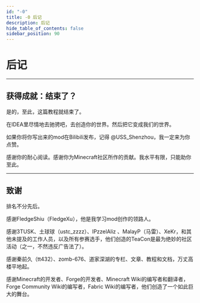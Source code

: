 ```yaml
---
id: "-0"
title: -0 后记
description: 后记
hide_table_of_contents: false
sidebar_position: 90
---
```



# 后记

---

## 获得成就：结束了？

是的，至此，这篇教程就结束了。

在IDEA里尽情地去驰骋吧，去创造你的世界。然后把它变成我们的世界。

如果你将你写出来的mod在Bilibili发布，记得 @USS_Shenzhou，我一定来为你点赞。

感谢你的耐心阅读。感谢你为Minecraft社区所作的贡献。我水平有限，只能助你至此。

---

## 致谢

排名不分先后。

感谢FledgeShiu（FledgeXu），他是我学习mod创作的领路人。

感谢3TUSK、土球球（ustc_zzzz）、IPzzelAliz 、MalayP（马雷）、XeKr，和其他未提及的工作人员，以及所有参赛选手，他们创造的TeaCon是最为绝妙的社区活动（之一，不然违反广告法了）。

感谢秦前久（tt432）、zomb-676、道家深湖的专栏、文章、教程和文档，万丈高楼平地起。

感谢Minecraft的开发者、Forge的开发者、Minecraft Wiki的编写者和翻译者，Forge Community Wiki的编写者，Fabric Wiki的编写者，他们创造了一个如此巨大的舞台。
